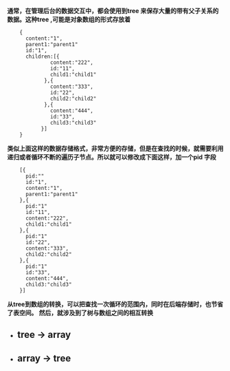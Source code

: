**通常，在管理后台的数据交互中，都会使用到tree 来保存大量的带有父子关系的数据。这种tree ,可能是对象数组的形式存放着**
```
    {
      content:"1",
      parent1:"parent1"
      id:"1",
      children:[{
              content:"222",
              id:"11",
              child1:"child1"
            },{
              content:"333",
              id:"22",
              child2:"child2"
            },{
              content:"444",
              id:"33",
              child3:"child3"
           }]
    }
```

**类似上面这样的数据存储格式，非常方便的存储，但是在查找的时候，就需要利用递归或者循环不断的遍历子节点。所以就可以修改成下面这样，加一个pid 字段**
```
    [{
      pid:""
      id:"1",
      content:"1",
      parent1:"parent1"
    },{
      pid:"1"
      id:"11",
      content:"222",
      child1:"child1"
    },{
      pid:"1"
      id:"22",
      content:"333",
      child2:"child2"
    },{
      pid:"1"
      id:"33",
      content:"444",
      child3:"child3"
    }]
```
**从tree到数组的转换，可以把查找一次循环的范围内，同时在后端存储时，也节省了表空间。**
**然后，就涉及到了树与数组之间的相互转换**

- ## tree -> array ##
  


- ## array -> tree ##  

